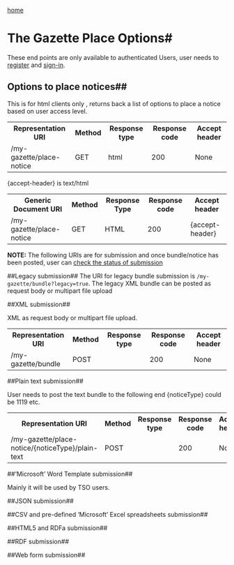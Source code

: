 [home](../home.md)
# The Gazette Place Options#

These end points are only available to authenticated Users, user needs  to [register](../authentication/registration.md) and [sign-in](../authentication/sign-in.md).


## Options to place notices##

This is for html clients only , returns back a list of options to place a notice based on user access level.
<table>
<tr>
	<th>Representation URI</th>
	<th>Method</th>
	<th>Response type</th>
	<th>Response code</th>
	<th>Accept header​</th>
</tr>
<tr>
	<td>/my-gazette/place-notice</td>
	<td>GET</td>
	<td>html</td>
	<td>200</td>
	<td>None</td>
</tr>
</table>

{accept-header} is text/html

<table>
<tr>
	<th>Generic Document URI</th>
	<th>Method</th>
	<th>Response Type</th>
	<th>Response code</th>
	<th>Accept header​</th>
</tr>
<tr>
	<td>/my-gazette/place-notice</td>
	<td>GET</td>
	<td>HTML</td>
	<td>200</td>
	<td>{accept-header}</td>
</tr>
</table>

**NOTE:** The following URIs are for submission and once bundle/notice has been posted, user can [check the status of submission](notice-submissions.md)

##Legacy submission##
The URI for legacy bundle submission is `/my-gazette/bundle?legacy=true`.
The legacy XML bundle can be posted as request body or multipart file upload

##XML submission##

XML as request body or multipart file upload.
<table>
<tr>
	<th>Representation URI</th>
	<th>Method</th>
	<th>Response type</th>
	<th>Response code</th>
	<th>Accept header​</th>
</tr>
<tr>
	<td>/my-gazette/bundle</td>
	<td>POST</td>
	<td></td>
	<td>200</td>
	<td>None</td>
</tr>
</table>



##Plain text submission##

User needs to post the text bundle to the following end 
{noticeType} could be 1119 etc.
<table>
<tr>
	<th>Representation URI</th>
	<th>Method</th>
	<th>Response type</th>
	<th>Response code</th>
	<th>Accept header​</th>
</tr>
<tr>
	<td>/my-gazette/place-notice/{noticeType}/plain-text</td>
	<td>POST</td>
	<td></td>
	<td>200</td>
	<td>None</td>
</tr>
</table>

##‘Microsoft’ Word Template submission##

Mainly it will be used by TSO users.


##JSON submission##


##CSV and pre-defined ‘Microsoft’ Excel spreadsheets submission##


##HTML5 and RDFa submission##

##RDF submission##

##Web form submission##